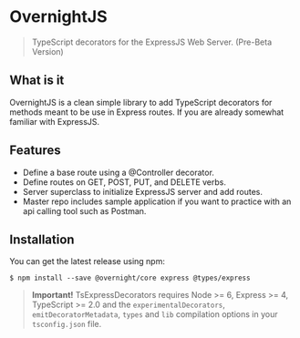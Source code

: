 # OvernightJS

> TypeScript decorators for the ExpressJS Web Server. (Pre-Beta Version)


## What is it

OvernightJS is a clean simple library to add TypeScript decorators for methods meant to be use in Express routes. If you
are already somewhat familiar with ExpressJS.

## Features
* Define a base route using a @Controller decorator.
* Define routes on GET, POST, PUT, and DELETE verbs.
* Server superclass to initialize ExpressJS server and add routes.
* Master repo includes sample application if you want to practice with an api calling tool such as Postman.


## Installation

You can get the latest release using npm:

```batch
$ npm install --save @overnight/core express @types/express
```

> **Important!** TsExpressDecorators requires Node >= 6, Express >= 4, TypeScript >= 2.0 and 
the `experimentalDecorators`, `emitDecoratorMetadata`, `types` and `lib` compilation 
options in your `tsconfig.json` file.